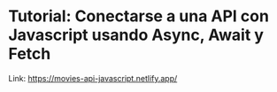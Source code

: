 # Tutorial: Conectarse a una API con Javascript usando Async, Await y Fetch
Link: https://movies-api-javascript.netlify.app/

